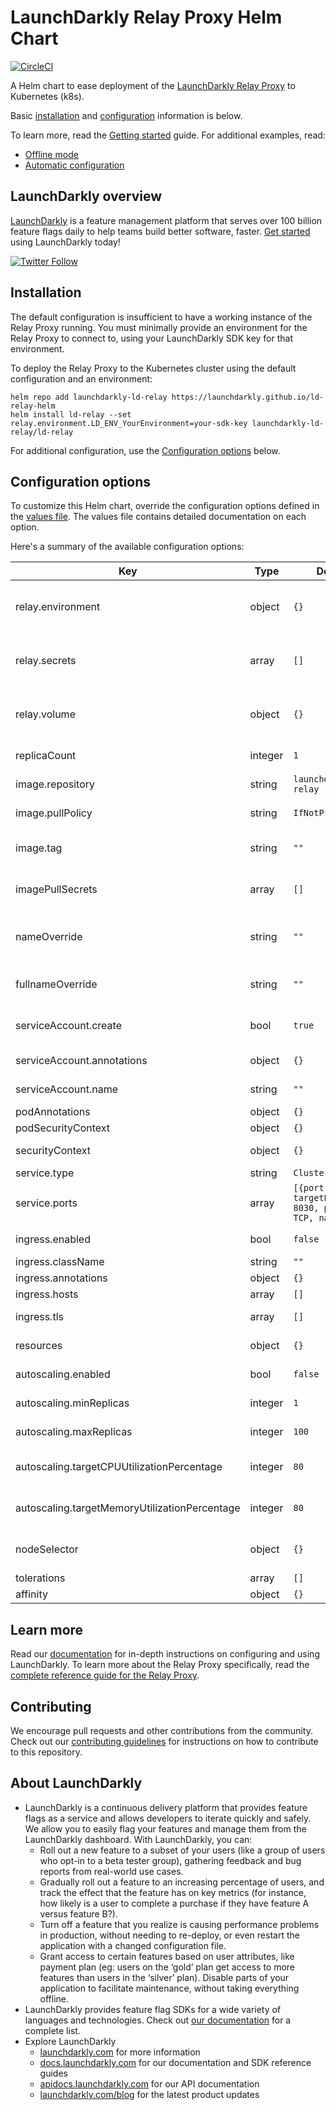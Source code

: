 # LaunchDarkly Relay Proxy Helm Chart

[![CircleCI](https://dl.circleci.com/status-badge/img/gh/launchdarkly/ld-relay-helm/tree/main.svg?style=svg)](https://dl.circleci.com/status-badge/redirect/gh/launchdarkly/ld-relay-helm/tree/main)

A Helm chart to ease deployment of the [LaunchDarkly Relay Proxy](https://github.com/launchdarkly/ld-relay) to Kubernetes (k8s).

Basic [installation](#installation) and [configuration](#configuration-options) information is below.

To learn more, read the [Getting started](./docs/getting-started.md) guide. For additional examples, read:

* [Offline mode](./docs/examples/offline-mode.md)
* [Automatic configuration](./docs/examples/automatic-configuration.md)

## LaunchDarkly overview

[LaunchDarkly](https://www.launchdarkly.com) is a feature management platform that serves over 100 billion feature flags daily to help teams build better software, faster. [Get started](https://docs.launchdarkly.com/docs/getting-started) using LaunchDarkly today!

[![Twitter Follow](https://img.shields.io/twitter/follow/launchdarkly.svg?style=social&label=Follow&maxAge=2592000)](https://twitter.com/intent/follow?screen_name=launchdarkly)

## Installation

The default configuration is insufficient to have a working instance of the Relay Proxy running. You must minimally provide an environment for the Relay Proxy to connect to, using your LaunchDarkly SDK key for that environment.

To deploy the Relay Proxy to the Kubernetes cluster using the default configuration and an environment:

```shell
helm repo add launchdarkly-ld-relay https://launchdarkly.github.io/ld-relay-helm
helm install ld-relay --set relay.environment.LD_ENV_YourEnvironment=your-sdk-key launchdarkly-ld-relay/ld-relay
```

For additional configuration, use the [Configuration options](#configuration-options) below.

## Configuration options

To customize this Helm chart, override the configuration options defined in the [values file](https://github.com/launchdarkly/ld-relay-helm/blob/main/values.yaml). The values file contains detailed documentation on each option.

Here's a summary of the available configuration options:


| Key                                           | Type    | Default                                                      | Description                                                                             |
|-----------------------------------------------|---------|--------------------------------------------------------------|-----------------------------------------------------------------------------------------|
| relay.environment                             | object  | `{}`                                                         | Defines container environment variables to configure the Relay Proxy instance                  |
| relay.secrets                                 | array   | `[]`                                                         | Defines container environment variables populated from a Kubernetes secret                      |
| relay.volume                                  | object  | `{}`                                                         | Enables offline mode or references an existing config file from a defined volume |
| replicaCount                                  | integer | `1`                                                          | Number of replicas of the relay pod                                                     |
| image.repository                              | string  | `launchdarkly/ld-relay`                                      | ld-relay image repository                                                               |
| image.pullPolicy                              | string  | `IfNotPresent`                                               | ld-relay image pull policy                                                              |
| image.tag                                     | string  | `""`                                                         | Overrides the image tag whose default is the chart appVersion                          |
| imagePullSecrets                              | array   | `[]`                                                         | Specifies docker registry secret names as an array                                        |
| nameOverride                                  | string  | `""`                                                         | Partially overrides the fullname template with a string (includes release name)          |
| fullnameOverride                              | string  | `""`                                                         | Fully overrides the fullname template with a string                                      |
| serviceAccount.create                         | bool    | `true`                                                       | Specifies whether a service account should be created                                   |
| serviceAccount.annotations                    | object  | `{}`                                                         | Annotations to add to the service account                                               |
| serviceAccount.name                           | string  | `""`                                                         | The name of the service account                                                |
| podAnnotations                                | object  | `{}`                                                         | Pod annotations                                                                         |
| podSecurityContext                            | object  | `{}`                                                         | Pod security context                                                                    |
| securityContext                               | object  | `{}`                                                         | Container security context                                                              |
| service.type                                  | string  | `ClusterIP`                                                  | Kubernetes service type                                                                 |
| service.ports                                 | array   | `[{port: 8030, targetPort: 8030, protocol: TCP, name: api}]` | Service port mapping. Must include one port named `api`.                                  |
| ingress.enabled                               | bool    | `false`                                                      | Enables ingress controller                                                               |
| ingress.className                             | string  | `""`                                                         | Ingress class name                                                                      |
| ingress.annotations                           | object  | `{}`                                                         | Ingress annotations                                                                     |
| ingress.hosts                                 | array   | `[]`                                                         | List of host rules                                                                      |
| ingress.tls                                   | array   | `[]`                                                         | Ingress TLS configuration                                                               |
| resources                                     | object  | `{}`                                                         | Resource requirements for the relay container                                           |
| autoscaling.enabled                           | bool    | `false`                                                      | Enables HorizontalPodAutoscaler                                                          |
| autoscaling.minReplicas                       | integer | `1`                                                          | Sets minimum number of running replicas                                                  |
| autoscaling.maxReplicas                       | integer | `100`                                                        | Sets maximum number of running replicas                                                  |
| autoscaling.targetCPUUtilizationPercentage    | integer | `80`                                                         | Configures CPU as an average utilization metrics resource                                |
| autoscaling.targetMemoryUtilizationPercentage | integer | `80`                                                         | Configures memory as an average utilization metrics resource                             |
| nodeSelector                                  | object  | `{}`                                                         | Selector to target node placement for the relay pod                                     |
| tolerations                                   | array   | `[]`                                                         | Specify pod tolerations                                                                 |
| affinity                                      | object  | `{}`                                                         | Specify pod affinity                                                                    |

## Learn more

Read our [documentation](https://docs.launchdarkly.com) for in-depth instructions on configuring and using LaunchDarkly. To learn more about the Relay Proxy specifically, read the [complete reference guide for the Relay Proxy](https://docs.launchdarkly.com/home/relay-proxy).

## Contributing

We encourage pull requests and other contributions from the community. Check out our [contributing guidelines](CONTRIBUTING.md) for instructions on how to contribute to this repository.

## About LaunchDarkly

* LaunchDarkly is a continuous delivery platform that provides feature flags as a service and allows developers to iterate quickly and safely. We allow you to easily flag your features and manage them from the LaunchDarkly dashboard.  With LaunchDarkly, you can:
    * Roll out a new feature to a subset of your users (like a group of users who opt-in to a beta tester group), gathering feedback and bug reports from real-world use cases.
    * Gradually roll out a feature to an increasing percentage of users, and track the effect that the feature has on key metrics (for instance, how likely is a user to complete a purchase if they have feature A versus feature B?).
    * Turn off a feature that you realize is causing performance problems in production, without needing to re-deploy, or even restart the application with a changed configuration file.
    * Grant access to certain features based on user attributes, like payment plan (eg: users on the ‘gold’ plan get access to more features than users in the ‘silver’ plan). Disable parts of your application to facilitate maintenance, without taking everything offline.
* LaunchDarkly provides feature flag SDKs for a wide variety of languages and technologies. Check out [our documentation](https://docs.launchdarkly.com/docs) for a complete list.
* Explore LaunchDarkly
    * [launchdarkly.com](https://www.launchdarkly.com/ "LaunchDarkly Main Website") for more information
    * [docs.launchdarkly.com](https://docs.launchdarkly.com/  "LaunchDarkly Documentation") for our documentation and SDK reference guides
    * [apidocs.launchdarkly.com](https://apidocs.launchdarkly.com/  "LaunchDarkly API Documentation") for our API documentation
    * [launchdarkly.com/blog](https://launchdarkly.com/blog/  "LaunchDarkly Blog Documentation") for the latest product updates
